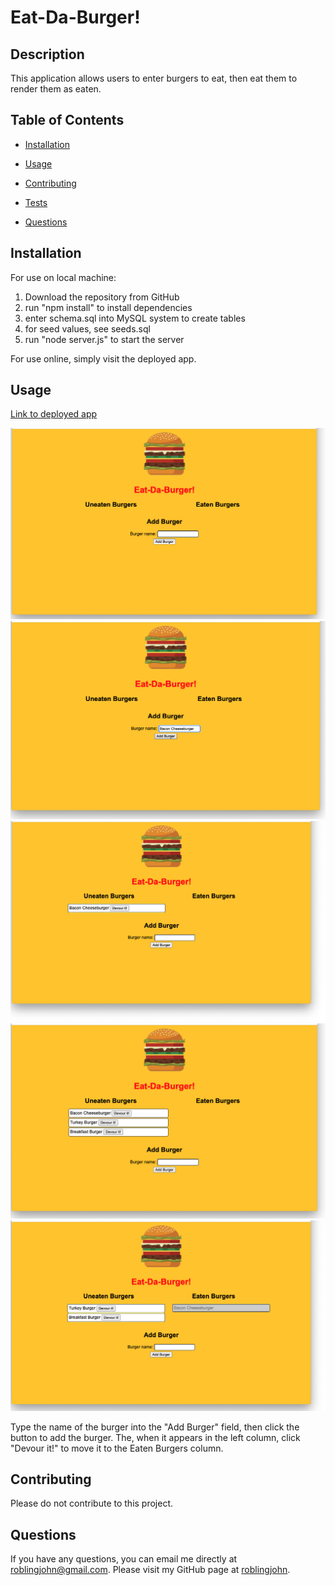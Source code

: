 # Eat-Da-Burger!

## Description
This application allows users to enter burgers to eat, then eat them to render them as eaten.

## Table of Contents
* [Installation](#installation)

* [Usage](#usage)

* [Contributing](#contributing)

* [Tests](#tests)

* [Questions](#questions)

## Installation
For use on local machine:
1. Download the repository from GitHub
2. run "npm install" to install dependencies
3. enter schema.sql into MySQL system to create tables
4. for seed values, see seeds.sql
5. run "node server.js" to start the server

For use online, simply visit the deployed app.

## Usage
[Link to deployed app](https://thawing-mountain-55347.herokuapp.com/)

![Screenshot 1](/public/assets/img/screenshot1.png)
![Screenshot 2](/public/assets/img/screenshot2.png)
![Screenshot 3](/public/assets/img/screenshot3.png)
![Screenshot 4](/public/assets/img/screenshot4.png)
![Screenshot 5](/public/assets/img/screenshot5.png)

Type the name of the burger into the "Add Burger" field, then click the button to add the burger. The, when it appears in the left column, click "Devour it!" to move it to the Eaten Burgers column.

## Contributing
Please do not contribute to this project.

## Questions
If you have any questions, you can email me directly at roblingjohn@gmail.com. 
Please visit my GitHub page at [roblingjohn](http://github.com/roblingjohn).
        